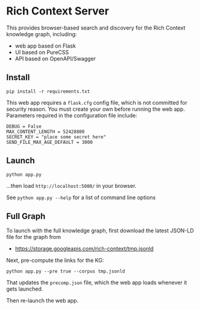 # Rich Context Server

This provides browser-based search and discovery for the Rich Context
knowledge graph, including:

  - web app based on Flask
  - UI based on PureCSS
  - API based on OpenAPI/Swagger


## Install

```
pip install -r requirements.txt
```

This web app requires a `flask.cfg` config file, which is not
committed for security reason. You must create your own before running
the web app. Parameters required in the configuration file include:

```
DEBUG = False
MAX_CONTENT_LENGTH = 52428800
SECRET_KEY = "place some secret here"
SEND_FILE_MAX_AGE_DEFAULT = 3000
```


## Launch

```
python app.py
```

...then load `http://localhost:5000/` in your browser.

See `python app.py --help` for a list of command line options


## Full Graph

To launch with the full knowledge graph, first download the latest
JSON-LD file for the graph from

  - <https://storage.googleapis.com/rich-context/tmp.jsonld>

Next, pre-compute the links for the KG:

```
python app.py --pre true --corpus tmp.jsonld 
```

That updates the `precomp.json` file, which the web app loads whenever
it gets launched.

Then re-launch the web app.
